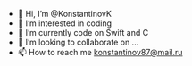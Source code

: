 - 👋 Hi, I’m @KonstantinovK
- 👀 I’m interested in coding
- 🌱 I’m currently code on Swift and C
- 💞️ I’m looking to collaborate on ...
- 📫 How to reach me konstantinov87@mail.ru

<!---
KonstantinovK/KonstantinovK is a ✨ special ✨ repository because its `README.md` (this file) appears on your GitHub profile.
You can click the Preview link to take a look at your changes.
--->
